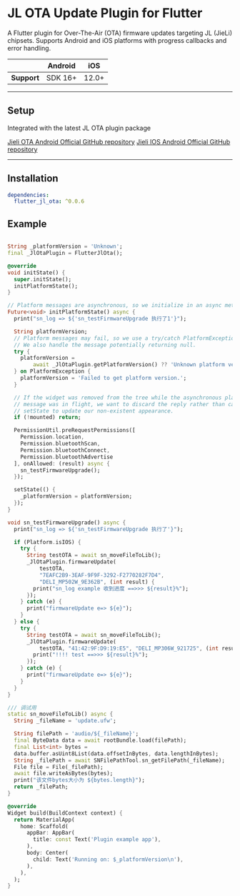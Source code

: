 # JL OTA Update Plugin for Flutter

A Flutter plugin for Over-The-Air (OTA) firmware updates targeting JL (JieLi) chipsets. Supports
Android and iOS platforms with progress callbacks and error handling.

|             | Android | iOS   |
|-------------|---------|-------|
| **Support** | SDK 16+ | 12.0+ |

---

## Setup

Integrated with the latest JL OTA plugin package

[Jieli OTA Android Official GitHub repository](https://github.com/Jieli-Tech/Android-JL_OTA)
[Jieli IOS Android Official GitHub repository](https://github.com/Jieli-Tech/Android-JL_OTA)

---

## Installation

```yaml
dependencies:
  flutter_jl_ota: ^0.0.6
```

## Example

<?code-excerpt "basic.dart (basic-example)"?>

```dart

String _platformVersion = 'Unknown';
final _JlOtaPlugin = FlutterJlOta();

@override
void initState() {
  super.initState();
  initPlatformState();
}

// Platform messages are asynchronous, so we initialize in an async method.
Future<void> initPlatformState() async {
  print("sn_log => ${'sn_testFirmwareUpgrade 执行了1'}");

  String platformVersion;
  // Platform messages may fail, so we use a try/catch PlatformException.
  // We also handle the message potentially returning null.
  try {
    platformVersion =
        await _JlOtaPlugin.getPlatformVersion() ?? 'Unknown platform version';
  } on PlatformException {
    platformVersion = 'Failed to get platform version.';
  }

  // If the widget was removed from the tree while the asynchronous platform
  // message was in flight, we want to discard the reply rather than calling
  // setState to update our non-existent appearance.
  if (!mounted) return;

  PermissionUtil.preRequestPermissions([
    Permission.location,
    Permission.bluetoothScan,
    Permission.bluetoothConnect,
    Permission.bluetoothAdvertise
  ], onAllowed: (result) async {
    sn_testFirmwareUpgrade();
  });

  setState(() {
    _platformVersion = platformVersion;
  });
}

void sn_testFirmwareUpgrade() async {
  print("sn_log => ${'sn_testFirmwareUpgrade 执行了'}");

  if (Platform.isIOS) {
    try {
      String testOTA = await sn_moveFileToLib();
      _JlOtaPlugin.firmwareUpdate(
          testOTA,
          "7EAFC2B9-3EAF-9F9F-3292-F2770282F7D4",
          "DELI_MP502W_9E362B", (int result) {
        print("sn_log example 收到进度 ==>>> ${result}%");
      });
    } catch (e) {
      print("firmwareUpdate e=> ${e}");
    }
  } else {
    try {
      String testOTA = await sn_moveFileToLib();
      _JlOtaPlugin.firmwareUpdate(
          testOTA, "41:42:9F:D9:19:E5", "DELI_MP306W_921725", (int result) {
        print("!!!! test ==>>> ${result}%");
      });
    } catch (e) {
      print("firmwareUpdate e=> ${e}");
    }
  }
}

/// 调试用
static sn_moveFileToLib() async {
  String _fileName = 'update.ufw';

  String filePath = 'audio/${_fileName}';
  final ByteData data = await rootBundle.load(filePath);
  final List<int> bytes =
  data.buffer.asUint8List(data.offsetInBytes, data.lengthInBytes);
  String _filePath = await SNFilePathTool.sn_getFilePath(_fileName);
  File file = File(_filePath);
  await file.writeAsBytes(bytes);
  print("该文件bytes大小为 ${bytes.length}");
  return _filePath;
}

@override
Widget build(BuildContext context) {
  return MaterialApp(
    home: Scaffold(
      appBar: AppBar(
        title: const Text('Plugin example app'),
      ),
      body: Center(
        child: Text('Running on: $_platformVersion\n'),
      ),
    ),
  );
}
```
